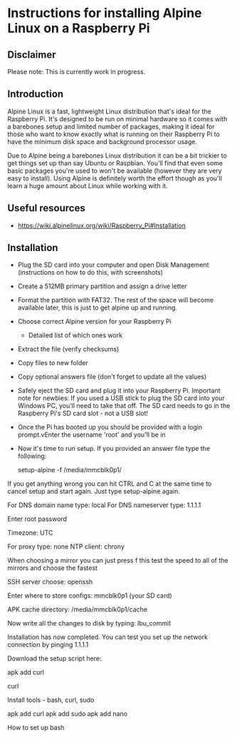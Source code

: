# Instructions for installing Alpine Linux on a Raspberry Pi

## Disclaimer
Please note: This is currently work in progress.

## Introduction

Alpine Linux is a fast, lightweight Linux distribution that's ideal for the Raspberry Pi. It's designed to be run on minimal hardware so it comes with a barebones setup and limited number of packages, making it ideal for those who want to know exactly what is running on their Raspberry Pi to have the minimum disk space and background processor usage. 

Due to Alpine being a barebones Linux distribution it can be a bit trickier to get things set up than say Ubuntu or Raspbian. You'll find that even some basic packages you're used to won't be available (however they are very easy to install).  Using Alpine is definitely worth the effort though as you'll learn a huge amount about Linux while working with it.

## Useful resources
- https://wiki.alpinelinux.org/wiki/Raspberry_Pi#Installation


## Installation
- Plug the SD card into your computer and open Disk Management (instructions on how to do this, with screenshots)
- Create a 512MB primary partition and assign a drive letter
- Format the partition with FAT32. The rest of the space will become available later, this is just to get alpine up and running.
- Choose correct Alpine version for your Raspberry Pi
    - Detailed list of which ones work
- Extract the file (verify checksums)
- Copy files to new folder
- Copy optional answers file (don't forget to update all the values)
- Safely eject the SD card and plug it into your Raspberry Pi.
    Important note for newbies: If you used a USB stick to plug the SD card into your Windows PC, you'll need to take that off. The SD card needs to go in the Raspberry Pi's SD card slot - not a USB slot!

- Once the Pi has booted up you should be provided with a login prompt.vEnter the username 'root' and you'll be in

- Now it's time to run setup. If you provided an answer file type the following:

    setup-alpine -f /media/mmcblk0p1/<ANSWERFILE>

If you get anything wrong you can hit CTRL and C at the same time to cancel setup and start again. Just type setup-alpine again.

For DNS domain name type: local
For DNS nameserver type: 1.1.1.1

Enter root password

Timezone: UTC

For proxy type: none
NTP client: chrony

When choosing a mirror you can just press f this test the speed to all of the mirrors and choose the fastest


SSH server choose: openssh

Enter where to store configs: mmcblk0p1 (your SD card)

APK cache directory: /media/mmcblk0p1/cache

Now write all the changes to disk by typing: lbu_commit


Installation has now completed. You can test you set up the network connection by pinging 1.1.1.1


Download the setup script here:

apk add curl

curl 






Install tools - bash, curl, sudo

apk add curl
apk add sudo
apk add nano

How to set up bash
